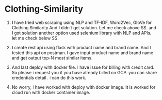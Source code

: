 # Clothing-Similarity
1. I have tried web scraping using NLP and TF-IDF, Word2Vec, GloVe for  Clothing Similarity
And I didn’t get solution. Let me check above SS. and I got solution another option used selenium  library with NLP and APIs. let me check below SS.

2. I create rest api using flask with product name and brand name. And I tested this api on postman. I gave input product name and brand name and get output top-N most similar items.

3. And last deploy with docker file. I have issue for billing with credit card. So please i request you if you have already billed on GCP. you can share credentials detail . i can  do this work.
4. No worry, I have worked with deploy with docker image. It is worked for cloud run with docker container image.
